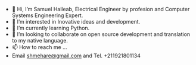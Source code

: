- 👋 Hi, I’m Samuel Haileab, Electrical Engineer by profesion and Computer Systems Engineering Expert.
- 👀 I’m interested in Inovative ideas and development.
- 🌱 I’m currently learning Python.
- 💞️ I’m looking to collaborate on open source development and translation to my native language.
- 📫 How to reach me ...
- Email shmehare@gmail.com and Tel. +211921801134
<!---
sahabime/sahabime is a ✨ special ✨ repository because its `README.md` (this file) appears on your GitHub profile.
You can click the Preview link to take a look at your changes.
--->
